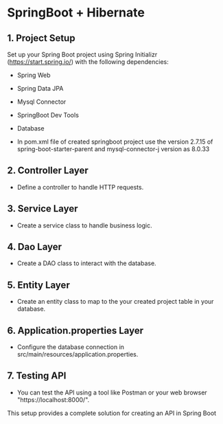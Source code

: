 # SpringBoot + Hibernate
 
## 1. Project Setup
Set up your Spring Boot project using Spring Initializr (https://start.spring.io/) with the following dependencies:

- Spring Web
- Spring Data JPA
- Mysql Connector
- SpringBoot Dev Tools
- Database

- In pom.xml file of created springboot project use the version 2.7.15 of spring-boot-starter-parent and mysql-connector-j version as 8.0.33

## 2. Controller Layer
- Define a controller to handle HTTP requests.
## 3. Service Layer
- Create a service class to handle business logic.
## 4. Dao Layer
- Create a DAO class to interact with the database.
## 5. Entity Layer
- Create an entity class to map to the your created project table in your database.
## 6. Application.properties Layer
- Configure the database connection in src/main/resources/application.properties.
## 7. Testing API
- You can test the API using a tool like Postman or your web browser "https://localhost:8000/".
  
This setup provides a complete solution for creating an API in Spring Boot
